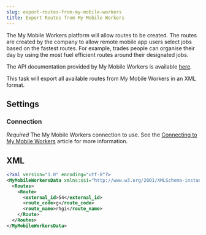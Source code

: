 ```yaml
---
slug: export-routes-from-my-mobile-workers
title: Export Routes from My Mobile Workers
---
```

The My Mobile Workers platform will allow routes to be created. The routes are created by the company to allow remote mobile app users select jobs based on the fastest routes. For example, trades people can organise their day by using the most fuel efficient routes around their designated jobs.

The API documentation provided by My Mobile Workers is available [here](https://docs.mymobileworkers.com/index.php?title=Get_all_routes).

This task will export all available routes from My Mobile Workers in an XML format.

## Settings
### Connection
_Required_
The My Mobile Workers connection to use. See the [Connecting to My Mobile Workers](connecting-to-my-mobile-workers) article for more information.

## XML
```xml
<?xml version="1.0" encoding="utf-8"?>
<MyMobileWorkersData xmlns:xsi="http://www.w3.org/2001/XMLSchema-instance" xmlns:xsd="http://www.w3.org/2001/XMLSchema">
  <Routes>
    <Route>
      <external_id>54</external_id>
      <route_code>g</route_code>
      <route_name>rhgi</route_name>
    </Route>
  </Routes>
</MyMobileWorkersData>
```
